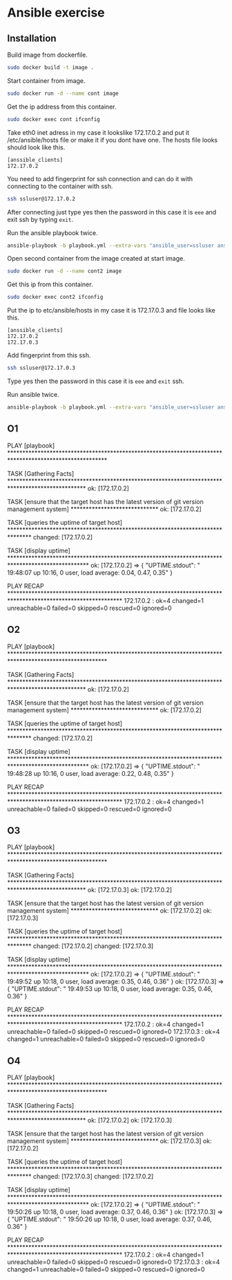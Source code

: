 # Ansible exercise

## Installation

Build image from dockerfile.
```bash
sudo docker build -t image .
```

Start container from image.
```bash
sudo docker run -d --name cont image
```

Get the ip address from this container.
```bash
sudo docker exec cont ifconfig
```

Take eth0 inet adress in my case it lookslike 172.17.0.2 and put it /etc/ansible/hosts file or make it if you dont have one. The hosts file looks should look like this.  
```
[anssible_clients]
172.17.0.2
```

You need to add fingerprint for ssh connection and can do it with connecting to the container with ssh.
```bash
ssh ssluser@172.17.0.2
```
After connecting just type yes then the password in this case it is `eee` and exit ssh by typing `exit`.

Run the ansible playbook twice.
```bash
ansible-playbook -b playbook.yml --extra-vars "ansible_user=ssluser ansible_password=eee ansible_sudo_pass=eee"
```

Open second container from the image created at start image.
```bash
sudo docker run -d --name cont2 image
```

Get this ip from this container.
```bash
sudo docker exec cont2 ifconfig
```

Put the ip to etc/ansible/hosts in my case it is 172.17.0.3 and file looks like this.
```
[anssible_clients]
172.17.0.2
172.17.0.3
```

Add fingerprint from this ssh.
```bash
ssh ssluser@172.17.0.3
```
Type yes then the password in this case it is `eee` and `exit` ssh.

Run ansible twice.
```bash
ansible-playbook -b playbook.yml --extra-vars "ansible_user=ssluser ansible_password=eee ansible_sudo_pass=eee"
```


## O1
PLAY [playbook] ********************************************************************************************************

TASK [Gathering Facts] *************************************************************************************************
ok: [172.17.0.2]

TASK [ensure that the target host has the latest version of git version management system] *****************************
ok: [172.17.0.2]

TASK [queries the uptime of target host] *******************************************************************************
changed: [172.17.0.2]

TASK [display uptime] **************************************************************************************************
ok: [172.17.0.2] => {
    "UPTIME.stdout": " 19:48:07 up 10:16,  0 user,  load average: 0.04, 0.47, 0.35"
}

PLAY RECAP *************************************************************************************************************
172.17.0.2                 : ok=4    changed=1    unreachable=0    failed=0    skipped=0    rescued=0    ignored=0


## O2
PLAY [playbook] ********************************************************************************************************

TASK [Gathering Facts] *************************************************************************************************
ok: [172.17.0.2]

TASK [ensure that the target host has the latest version of git version management system] *****************************
ok: [172.17.0.2]

TASK [queries the uptime of target host] *******************************************************************************
changed: [172.17.0.2]

TASK [display uptime] **************************************************************************************************
ok: [172.17.0.2] => {
    "UPTIME.stdout": " 19:48:28 up 10:16,  0 user,  load average: 0.22, 0.48, 0.35"
}

PLAY RECAP *************************************************************************************************************
172.17.0.2                 : ok=4    changed=1    unreachable=0    failed=0    skipped=0    rescued=0    ignored=0


## O3
PLAY [playbook] ********************************************************************************************************

TASK [Gathering Facts] *************************************************************************************************
ok: [172.17.0.3]
ok: [172.17.0.2]

TASK [ensure that the target host has the latest version of git version management system] *****************************
ok: [172.17.0.2]
ok: [172.17.0.3]

TASK [queries the uptime of target host] *******************************************************************************
changed: [172.17.0.2]
changed: [172.17.0.3]

TASK [display uptime] **************************************************************************************************
ok: [172.17.0.2] => {
    "UPTIME.stdout": " 19:49:52 up 10:18,  0 user,  load average: 0.35, 0.46, 0.36"
}
ok: [172.17.0.3] => {
    "UPTIME.stdout": " 19:49:53 up 10:18,  0 user,  load average: 0.35, 0.46, 0.36"
}

PLAY RECAP *************************************************************************************************************
172.17.0.2                 : ok=4    changed=1    unreachable=0    failed=0    skipped=0    rescued=0    ignored=0
172.17.0.3                 : ok=4    changed=1    unreachable=0    failed=0    skipped=0    rescued=0    ignored=0


## O4
PLAY [playbook] ********************************************************************************************************

TASK [Gathering Facts] *************************************************************************************************
ok: [172.17.0.2]
ok: [172.17.0.3]

TASK [ensure that the target host has the latest version of git version management system] *****************************
ok: [172.17.0.3]
ok: [172.17.0.2]

TASK [queries the uptime of target host] *******************************************************************************
changed: [172.17.0.3]
changed: [172.17.0.2]

TASK [display uptime] **************************************************************************************************
ok: [172.17.0.2] => {
    "UPTIME.stdout": " 19:50:26 up 10:18,  0 user,  load average: 0.37, 0.46, 0.36"
}
ok: [172.17.0.3] => {
    "UPTIME.stdout": " 19:50:26 up 10:18,  0 user,  load average: 0.37, 0.46, 0.36"
}

PLAY RECAP *************************************************************************************************************
172.17.0.2                 : ok=4    changed=1    unreachable=0    failed=0    skipped=0    rescued=0    ignored=0
172.17.0.3                 : ok=4    changed=1    unreachable=0    failed=0    skipped=0    rescued=0    ignored=0


